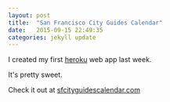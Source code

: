 ```yaml
---
layout: post
title:  "San Francisco City Guides Calendar"
date:   2015-09-15 22:49:35
categories: jekyll update
---
```

I created my first [heroku][heroku] web app last week.

It's pretty sweet.

Check it out at [sfcityguidescalendar.com][sfcg-calendar]

[heroku]:      https://www.heroku.com
[sfcg-calendar]: http://www.sfcityguidescalendar.com
